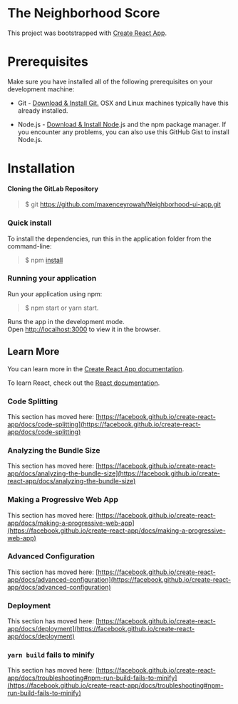 # The Neighborhood Score
This project was bootstrapped with [Create React App](https://github.com/facebook/create-react-app).

# Prerequisites
Make sure you have installed all of the following prerequisites on your development machine:

- Git - [Download & Install Git.]() OSX and Linux machines typically have this already installed.

- Node.js - [Download & Install Node]().js and the npm package manager. If you encounter any problems, you can also use this GitHub Gist to install Node.js.
# Installation
#### Cloning the GitLab Repository
> $ git https://github.com/maxenceyrowah/Neighborhood-ui-app.git

### Quick install
To install the dependencies, run this in the application folder from the command-line:

> $ npm [install]()

### Running your application
Run your application using npm:
> $ npm start or yarn start.

Runs the app in the development mode.\
Open [http://localhost:3000](http://localhost:3000) to view it in the browser.

## Learn More

You can learn more in the [Create React App documentation](https://facebook.github.io/create-react-app/docs/getting-started).

To learn React, check out the [React documentation](https://reactjs.org/).

### Code Splitting

This section has moved here: [https://facebook.github.io/create-react-app/docs/code-splitting](https://facebook.github.io/create-react-app/docs/code-splitting)

### Analyzing the Bundle Size

This section has moved here: [https://facebook.github.io/create-react-app/docs/analyzing-the-bundle-size](https://facebook.github.io/create-react-app/docs/analyzing-the-bundle-size)

### Making a Progressive Web App

This section has moved here: [https://facebook.github.io/create-react-app/docs/making-a-progressive-web-app](https://facebook.github.io/create-react-app/docs/making-a-progressive-web-app)

### Advanced Configuration

This section has moved here: [https://facebook.github.io/create-react-app/docs/advanced-configuration](https://facebook.github.io/create-react-app/docs/advanced-configuration)

### Deployment

This section has moved here: [https://facebook.github.io/create-react-app/docs/deployment](https://facebook.github.io/create-react-app/docs/deployment)

### `yarn build` fails to minify

This section has moved here: [https://facebook.github.io/create-react-app/docs/troubleshooting#npm-run-build-fails-to-minify](https://facebook.github.io/create-react-app/docs/troubleshooting#npm-run-build-fails-to-minify)
